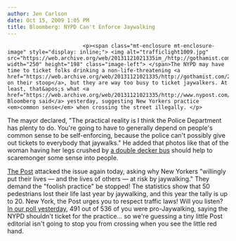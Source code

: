 ```yaml
---
author: Jen Carlson
date: Oct 15, 2009 1:05 PM
title: Bloomberg: NYPD Can't Enforce Jaywalking
---
```



                            
                            
                            
                            <p><span class="mt-enclosure mt-enclosure-image" style="display: inline;"> <img alt="trafficlight1009.jpg" src="https://web.archive.org/web/20131121021335im_/http://gothamist.com/attachments/arts_jen/trafficlight1009.jpg" width="250" height="198" class="image-left"> </span>The NYPD may have time to ticket folks drinking a non-life-threatening <a href="https://web.archive.org/web/20131121021335/http://gothamist.com/2008/09/08/stoop_drinking_the_saga_continues.php">lager on their stoop</a>, but they are way too busy to ticket jaywalkers. At least, that&apos;s what <a href="https://web.archive.org/web/20131121021335/http://www.nypost.com/p/news/local/mike_jaywalks_away_from_problem_DmuYe2CyDv2urXbHfgQOyM">Mayor Bloomberg said</a> yesterday, suggesting New Yorkers practice <em>common sense</em> when crossing the street illegally. </p>

<p>The mayor declared, &quot;The practical reality is I think the Police Department has plenty to do. You&apos;re going to have to generally depend on people&apos;s common sense to be self-enforcing, because the police can&apos;t possibly give out tickets to everybody that jaywalks.&quot; He added that photos like that of the woman having her legs crushed by <a href="https://web.archive.org/web/20131121021335/http://gothamist.com/2009/10/13/double-decker_bus_pins_woman_in_mid.php">a double decker bus</a> should help to scaremonger some sense into people. </p>

<p><a href="https://web.archive.org/web/20131121021335/http://www.nypost.com/p/news/opinion/editorials/jaywalking_steep_toll_7eep8TZ3px0xlRjJuQ3BnJ">The Post</a> attacked the issue again today, asking why New Yorkers &quot;willingly put their lives &#x2014; and the lives of others &#x2014; at risk by jaywalking.&quot; They demand the &quot;foolish practice&quot; be stopped! The statistics show that 50 pedestrians lost their life last year by jaywalking, and this year the tally is up to 20. New York, the Post urges you to respect traffic laws! Will you listen? <a href="https://web.archive.org/web/20131121021335/http://gothamist.com/2009/10/14/jaywalking_yay_or_nay.php">In our poll yesterday</a>, 491 out of 536 of you were pro-Jaywalking, saying the NYPD shouldn&apos;t ticket for the practice... so we&apos;re guessing a tiny little Post editorial isn&apos;t going to stop you from crossing when you see the little red hand.</p>
                            
                            
                            